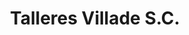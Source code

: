---
title: "Talleres Villade S.C."
url: /outes/talleres-villade-s-c/
shop: reparación de automóviles
---